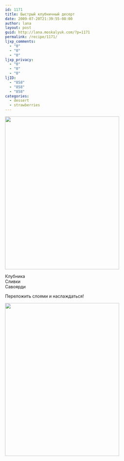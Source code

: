 ```yaml
---
id: 1171
title: Быстрый клубничный десерт
date: 2009-07-20T21:39:55-08:00
author: lana
layout: post
guid: http://lana.moskalyuk.com/?p=1171
permalink: /recipe/1171/
ljxp_comments:
  - "0"
  - "0"
  - "0"
ljxp_privacy:
  - "0"
  - "0"
  - "0"
ljID:
  - "858"
  - "858"
  - "858"
categories:
  - dessert
  - strawberries
---
```

<img loading="lazy" class="alignnone" title="Strawberry Dessert" src="http://farm3.static.flickr.com/2619/3718441429_546795db72.jpg?v=0" alt="" width="375" height="500" />

Клубника  
Сливки  
Савоярди

Переложить слоями и наслаждаться!

<img loading="lazy" class="alignnone" title="Strawberry dessert" src="http://farm3.static.flickr.com/2567/3719251952_ffe646debd.jpg?v=0" alt="" width="375" height="500" />